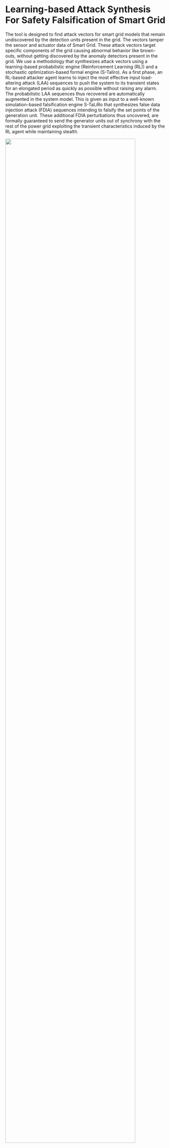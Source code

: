 # Learning-based Attack Synthesis For Safety Falsification of Smart Grid

The tool is designed to find attack vectors for smart grid models that remain undiscovered by the detection units present in the grid. The vectors tamper the sensor and actuator data of Smart Grid. These attack vectors target specific components of the grid causing abnormal behavior like brown-outs, without getting discovered by the anomaly detectors present in the grid. We use a methodology that synthesizes attack vectors using a learning-based probabilistic engine (Reinforcement Learning (RL)) and a stochastic optimization-based formal engine (S-Taliro). As a first phase, an RL-based attacker agent learns to inject the most effective input load-altering attack (LAA) sequences to push the system to its transient states for an elongated period as quickly as possible without raising any alarm. The probabilistic LAA sequences thus recovered are automatically augmented in the system model. This is given as input to a well-known simulation-based falsification engine S-TaLiRo that synthesizes false data injection attack (FDIA) sequences intending to falsify the set points of the generation unit. These additional FDIA perturbations thus uncovered, are formally guaranteed to send the generator units out of synchrony with the rest of the power grid exploiting the transient characteristics induced by the RL agent while maintaining stealth.

<img src="https://user-images.githubusercontent.com/103938112/213892560-a93829cb-b429-47e9-86c2-8daefbc27ccc.png" width="90%" height="90%"></br>


## Comparison of our tool with State of the Art

1.	The attack model in [7] tampers with the circuit breaker control signal to change the power grid topology. The effect of the proposed attack on the grid frequency which is a safety-critical parameter is not discussed in that work. Therefore, the time required by such an attack to make a grid unsafe remains undiscovered. Our work, on the other hand, tampers the circuit breaker control signals to induce Load Alteration Attack (LAA) which is simultaneously accompanied by False Data Injection Attack (FDIA) on the sensor measurements. This combination of the attack vector injected through the combination of two attack surfaces pushes the grid frequency out of safety range ([-0.5 Hz, 0.5 Hz]) at 0.1 seconds from the onset of the attack while remaining undiscovered by the detection units for 0.2 Seconds.

2.	The work in [4] ignores the presence of anomaly detection units in a grid to monitor the voltage and current surges. Therefore, there exists no clear visualization of whether the attack remains stealthy or gets discovered by the detection units. Whereas, the attack induced by our model remains undiscovered by the lightweight robust anomaly detection unit developed in our work.

3. The attack model developed in [12] drives the frequency of an IEEE 9 Bus model away from the safety region ([-0.5 Hz, 0.5 Hz]) in 1.18 seconds while our attack model does the same in 0.1 seconds. The authors here consider NERC-CIP protocols for attack detection which are not effective enough against transient attacks. Because, when the transient dynamics of the power grid exceed the safety zone, the grid’s steady-state converged values reside within NERC CIP requirement limits, therefore the attack does not get discovered. While for our detection unit, the detection threshold is selected from the nominal system behavior which detects transient attacks. Our attack model however remains undetected for 0.2 seconds by our detection units which signify its effectiveness in terms of stealth.

4.	We compare the attack model developed in our work with that of [9] for IEEE (5, 9, 14, and 39) bus test cases. We use the metric Time To Emergence (TTE) to evaluate our comparison. TTE is the time from the onset of an attack sequence (0 seconds here for both the attack models) to the first time instant when the change in frequency, in a power grid is out of the safety region [-0.5 Hz, 0.5 Hz] (refer [9]). An attack is considered to be more effective if it takes minimum TTE to push the grid frequency out of the safety range. The TTE metrics for the two attack models are tabulated below.

![DAC1](https://user-images.githubusercontent.com/103938112/213914550-1db95379-f3c2-4efb-a019-fb181a5970c5.png)

**The frequency deviation of power grid along with the TTE for the two attack models are demonstrated below**</br> 

   <img src="https://user-images.githubusercontent.com/103938112/214034470-8e6a029e-24dd-4402-b2dd-46720f216fc7.png" width="85%" height="80%"></br>
   
   In Fig1 we plot the change in frequency of an IEEE 5 bus power grid model. The green (with square markers), blue (with big circle markers), red (with small circle markers), and orange (with down triangle markers) denote the change in grid frequency under the influence of our attack model, change in grid frequency under the influence of attack model developed in [9], upper safety limit of change in frequency and lower safety limit of change in frequency respectively. As can be seen in this figure the TTE1 is 2.5 seconds and TTE2 is 0.7 seconds. This indicates that our attack model is capable of pushing the grid frequency beyond its safety limit faster as compared to [9].</br>

   <img src="https://user-images.githubusercontent.com/103938112/214040624-f1745863-2e37-4436-9e26-346a1bfb6fd9.png" width="85%" height="80%"></br>
   
   In Fig2 we plot the change in frequency of an IEEE 9 bus power grid model. The green (with square markers), blue (with big circle markers), red (with small circle markers), and orange (with down triangle markers) denote the change in grid frequency under the influence of our attack model, change in grid frequency under the influence of attack model developed in [9], upper safety limit of change in frequency and lower safety limit of change in frequency respectively. As can be seen in this figure the TTE1 is 0.7 seconds and TTE2 is 0.1 seconds. This indicates that our attack model is capable of pushing the grid frequency beyond its safety limit faster as compared to [9].</br>
 
   <img src="https://user-images.githubusercontent.com/103938112/214040890-f6bbc927-de7b-4b15-b632-41a0fcae6566.png" width="85%" height="80%"></br>
   
  In Fig3 we plot the change in frequency of an IEEE 14 bus power grid model. The green (with square markers), blue (with big circle markers), red (with small circle markers), and orange (with down triangle markers) denote the change in grid frequency under the influence of our attack model, change in grid frequency under the influence of attack model developed in [9], upper safety limit of change in frequency and lower safety limit of change in frequency respectively. As can be seen in this figure the TTE1 is 1.93 seconds and TTE2 is 0.1 seconds. This indicates that our attack model is capable of pushing the grid frequency beyond its safety limit faster as compared to [9].</br>
   
   
   <img src="https://user-images.githubusercontent.com/103938112/213914675-8189891c-dd0a-4851-816c-f308ae4acbe9.png" width="85%" height="80%"></br>

In Fig4 we plot the change in frequency of an IEEE 39 bus power grid model. The green (with square markers), blue (with big circle markers), red (with small circle markers), and orange (with down triangle markers) denote the change in grid frequency under the influence of our attack model, change in grid frequency under the influence of attack model developed in [9], upper safety limit of change in frequency and lower safety limit of change in frequency respectively. As can be seen in this figure the TTE1 is 41.75 seconds and TTE2 is 34.08 seconds. This indicates that our attack model is capable of pushing the grid frequency beyond its safety limit faster as compared to [9].</br>


**The above comparisons show that the attack vectors synthesized using our tool-chain**
- is more effective in making a power grid unsafe compared to the state-of-the-art, 
- explores a combinations of possible vulnerable points in a power grid model, 
- formally ensures the minimum robustness of the system towards the desired safety property (also, scalable).

## Prerequisites (for running the tool):

* Platform: 32/64 bit Windows Operating System.
* External Tools: Matlab R2021a.
* Other Requirements: S-taliro tool-box https://sites.google.com/a/asu.edu/s-taliro/s-taliro , Matlab Reinforcement Learning Toolbox.
* For uploading the designed power grid model for an attack to the Graphical User Interface (GUI) tool the user is required to insert an RL agent block in his/her Simulink model. The user then labels the attack points for FDIA and LAA in the model through ports available in Simulink. (The Rl agent induces LAA by manipulating the circuit breaker switching signal and S-Taliro induces FDIA by tampering with the reference set point of the generator unit). The user also needs to collect the output parameter he/she is interested to view the waveforms into a vector and connect it to the suitable port.

## Installation guide:

* Setup S-taliro toolbox by pasting "setup_staliro.m" command in the Matlab command window.
* Copy all the .mat files from folder mat_files and simulink models from folder rl_models_simulink in the repository to the path C:\trunk\demos\SystemModelsAndData.
* Copy staliro_gui.m, load_mat.m and staliro_gui.fig to the path C:\trunk.
* Run "H = staliro_gui" in matlab command window to open the Graphical User Interface (GUI).

## Demonstration of the GUI of our tool:

### **Step 1**:
The user uploads his/her power grid simulink model (in .mdl format) (eg. IEEE5bus.mdl, IEEE9bus.mdl, IEEE14bus.mdl, IEEE39bus.mdl) to the tool by pressing the Select Model button. The file explorer button pops up from where the user can select his/her power grid simulink model.<br />

![Presentation_gui_tool pptx (5)](https://user-images.githubusercontent.com/96375883/213904029-e02e67cf-60c4-42d9-bf18-a3856160e31d.svg) <br />

### **Step 2:**
Next in the specification tab, the user enters the safety properties for the power grid (i.e, the upper and lower bound limit for power grid frequency) and set the point value for the detection unit in the grid in the form of the MTL equation. <br />
![Presentation_gui_tool pptx (6)](https://user-images.githubusercontent.com/96375883/213904027-d48d7b17-e395-48fd-aed1-5d12633d8ffa.svg)<br />

In the above figure, r1 represents the upper safety limit for grid frequency and r2 represents the lower safety limit for grid frequency. r3 represents the threshold value for the residue-based detection unit.

### **Step 3:**
In the predicate settings tab, the user maps the logic specification in step 2 to the predicates over the output space of the model.
For example, suppose there are two outputs x = [y1,y2]. Here y1 is the frequency of a generator in the grid, and y2 is the residue value of the detection unit attached to that generator.
 Predicate r1 checks if y1 < = b1 (b1 is a constraint),therefore matrix A = [1 0] such that Ax <= b1
 similarly to check y1 >= b2 (b2 is a constraint) , A = [-1 0]  such that -Ax <= -b2 which implies Ax >= b2.
 
![Presentation_gui_tool pptx (7)](https://user-images.githubusercontent.com/96375883/213904025-3edcda53-0dfb-42ec-ae52-9eaf0f3e472c.svg)<br />
 
 ### **Step 4:**
 The user specifies which IEEE bus architecture did he/she upload by clicking the appropriate button. 
 
![Presentation_gui_tool pptx (8)](https://user-images.githubusercontent.com/96375883/213904024-bca0481e-962a-411a-9f56-1eac85d403ca.svg) <br />

### **Step 5:**
The user specifies how many times the simulink model will execute in the run tab

![Presentation_gui_tool pptx (9)](https://user-images.githubusercontent.com/96375883/213904023-4528cde7-aec1-4d3f-89fe-fcdbbc0272ee.svg)<br />

### **Step 6:**
The user specifies the time duration in seconds for which the simulation is to be continued in the Simulation Time tab.

![Presentation_gui_tool pptx (10)](https://user-images.githubusercontent.com/96375883/213904020-58ef7622-6119-41dd-9367-281a07a954e3.svg)<br />

### **Step 7:**
The user choses a solver for the simulink model using this tab.<br />

![Presentation_gui_tool pptx (11)](https://user-images.githubusercontent.com/96375883/213904019-bc738d9c-016e-468f-8a5b-272d836c1235.svg)<br />

### **Step 8:**
Time time step at which the model will be executed is specified in the Sample Time tab.<br />

![Presentation_gui_tool pptx (12)](https://user-images.githubusercontent.com/96375883/213904018-c0ef76fb-85d6-4ebd-bc26-91d50d81fae3.svg)<br />

### **Step 9:**
The initial value for false data generation is specified by the user in this tab.<br />

![Presentation_gui_tool pptx (13)](https://user-images.githubusercontent.com/96375883/213904016-62b644ef-7068-4bc4-9814-f733293c2e4e.svg)<br />

### **Step 10:**
Here in InputMin and InputMax the user specifies the input range for false-data injection, in the Control Points tab the samples points for false-data injection, are selected by the user, in interpolation type the user specifies how to insert false-data in the simulation time.<br />

![Presentation_gui_tool pptx (14)](https://user-images.githubusercontent.com/96375883/213904015-2c6ee61f-fca1-40a1-a183-14581db112c1.svg)<br />

### **Step 11:**
Finally the user starts the simulation by clicking the run simulation button.</br>

![Presentation_gui_tool pptx (15)](https://user-images.githubusercontent.com/96375883/213904013-0e62f5a7-362f-452c-891e-b12382fe7110.svg)<br />

## Result plot

![frequency_comparison_9_bus](https://user-images.githubusercontent.com/96375883/213973704-ecfa6f10-b98d-47bd-8b10-2a8b001d41fa.svg)

A sample output plot for IEEE 9 Bus case is provided above.



